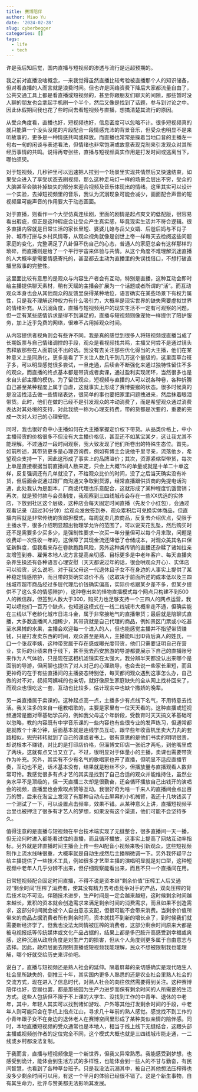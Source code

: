 ```yaml
---
title: 赛博陪伴
author: Miao Yu
date: '2024-02-28'
slug: cyberbegger
categories: []
tags:
  - life
  - tech
---
```

许是我后知后觉，国内直播与短视频的渗透与流行是远超预期的。

我之前对直播没啥概念，一来我觉得虽然直播比较考验被直播那个人的知识储备，但对看直播的人而言就是浪费时间。但也许是网络资费下降后大家都流量自由了，公共交通工具上都是看直播或短视频的，甚至你跟朋友们聊天的间隙，那些暂时没人聊的朋友也会拿起手机刷一个半个，然后又像是找到了话题，参与到讨论之中。因此休假期间我也花了些时间去看短视频与直播，想搞清楚其流行的原因。

从受众角度看，直播也好，短视频也好，信息密度可以忽略不计。很多短视频真的就只能算一个没头没尾的片段配合一段情感充沛的背景音乐，但受众也明显不是来听故事的，更多是一种情感共鸣或释放。而直播也常常是操着当地口音的主播左一句右一句的闲谈与表述看法，但情绪也非常饱满或故意表现克制来引发观众对其所经历事情的共鸣。说得再夸张些，直播与短视频真实作用是打发时间或逃离当下，哪怕须臾。

对于短视频，几秒钟里可以迅速把人拉到一个场景里实现共情然后又快速结束，如果受众进入了享受状态去刷视频，那么这种走马灯一样的场景会层出不穷，受众的大脑甚至会脑补掉缺失的部分来迎合视频及音乐体现出的情绪。这里其实可以设计一个实验，去掉短视频里的音乐，我认为沉溺现象可能会减少，画面配合声音的短视频里可能声音的作用要大于动态画面。

对于直播，则看作一个大型仿真连续剧，里面的剧情是起点爽文的低配版，很容易看出瑕疵，但正是这种瑕疵会让受众产生真实感，毕竟现实生活并不符合逻辑。很多直播内容就是日常生活的家长里短、婆婆儿媳与岳父女婿、后爸后妈与不肖子孙、城市打拼与乡村风情等，从观众视角就像是创世上帝一样每天去检阅这些问题家庭的变化，完整满足了八卦但不伤自己的心态，普通人的家庭总会有这样那样的琐碎，而直播则是给了一个平行宇宙来体验与共情。从这个角度不难理解沉迷直播的人大概率是需要情感寄托的，甚至都去主动为直播里的失误找借口，不想打破直播里叙事的完整性。

这里面比较有意思的是观众与内容生产者会有互动，特别是直播，这种互动会即时给主播提供聊天素材，稍有天赋的主播会扩展为一个话题或者所谓的“活”。而互动观众本身也会从其他观众的反馈里获得某种地位，语言确实在某些场景下有权力属性，只是我不理解这种权力有什么吸引力，大概率是现实世界的缺失需要虚拟世界的情绪补充。从沉溺角度，直播与短视频用户的现实生活不一定有可观察的问题，但一定有某些感情诉求是得不到满足的，直播与短视频则像宠物一样提供了陪护服务，加上近乎免费的网络，很难不占用掉观众时间。

从内容提供者视角则会有些许不同。我是真的感觉到很多人将短视频或直播当成了长期饭票与自己情绪调控的手段，观众是看视频找共鸣，主播又何尝不是通过镜头去释放那些在人面前说不出的话。我没有去关注那些优化得当的大主播，他们在某种意义上是同质化，更多是看了下关注人数几千到几万这个量级的，这里面草台班子多，可以明显感觉很多尝试，一旦走通，后续会不断强化来通过独特性留住不多的观众，而直播的终点基本都是带货或者卖课，通过盈利实现闭环，当然很多也是来自头部主播的模仿。为了留住观众，短视频与直播的人可以说各种卷，各种折腾自己甚至某种程度上属于自虐，这就事实上形成了赛博耍猴的状态。很多时候真的是没活找活去做一些情绪表达，很简单的事也要把家里问题拽进来，然后抹着眼泪带货。此时，他们在做的已经不是引发观众的冲动消费了，而是希望观众通过消费表达对其处境的支持，对此我统一称为心理支持费，带的货都是次要的，重要的完成一次对人对己的心理安慰。

同时，我也很好奇中小主播如何在大主播掌握定价权下带货。从品类价格上，中小主播带货的价格很多不但没有大主播价格低，甚至还不如某宝某夕，这让我尤其不能理解。不过通过一段时间观察，我大致发现了他们所卷出的特殊生态位。首先，如前所述，其带货更多是心理咨询费，例如有博主会说他千里寻亲，流落他乡，希望观众支持一下，因此这形成了事实上的品牌溢价；其次，资源紧缩型带货，每次上单是直接根据当前直播间人数来定，只会上大概1%的单量或就是十单二十单这样，反复强调还有几单就没了，不给观众比价的时间，没了之后当天确实没有补货，但后面会说通过跟厂商沟通又争取到货源，经常直播跟供货商的免提电话沟通，此处我认为是剧本，厂商或代理也乐意配合，这就形成了某种程度饥饿营销；再次，就是预付款与会员制度，我观察到三四线城市会存在一些XX优选的实体店，下放到社区这个层级，这种店会每天固定时间直播（先发个小红包），会通过观看记录（超过30分钟）给观众发放签到券，观众累积后可兑换实体商品，但直播内容就是非常传统的货郎担模式，每周就卖几款商品，反复去介绍优点，受限于主播水平，很多介绍明显超出物理学允许的范围了，可以说天花乱坠，然后购买时还不是需要多少买多少，是强制性要求一次买一年分量但可以每个月来取，问题是收费却一次性收一年的，这保障了其现金流还降低了仓储成本，对观众美其名曰保证新鲜度，但我看来存在卷款跑路风险，另外这种类传销的直播还杂糅了诸如拉亲友增签到券、雇佣本地人说方言提高亲切感、目标更多是中老年客户、每天直播夹杂养生操还有各种语言心理安慰（天天都说过年的话，很会哄观众开心）、实体店可以验货，这么说吧，对于我父母这一代退休且子女不在身边的人事实上提供了某种稳定情感陪护，而且带的货确实溢价不高（这取决于前面所述的成本低以及三四线城市超市商品经过多层代理后价钱确实偏高，实际价格跟某夕差不多，但某夕提供不了这么多的情感陪护），这种卷出来的怪物直播模式每个网点只构建不到500人的微信群，但签到人数大于300，购买力也足够支持一个三四人的网点运营，我可以喷他们一百万个缺点，也知道这模式在一线二线城市大概率走不通，但确实能在三线以下老龄化城市日进斗金，属于非常接地气的直播带货；最后就是陪聊式直播，大多数直播间人烟稀少，其带货就是自己代理的商品，例如景区门票或小吃甚至水果摊的水果，主播会欢迎每一个进入的人，但也能感觉主播并不指望带货赚钱，只是打发卖东西的时间，观众甚至是熟人，主播能叫出ID背后真人的姓氏，一口一个张叔李姨，这种带货属于存在感或曝光度带货，他们只需要证明自己在营业，实际的业绩来自于线下，甚至我去西安旅游的导游都要展示下自己的直播账号来作为人气体验，只是现在这相机滤镜实在太强大，我分辨半天都没认出来哪个是面前的导游，但闲聊也提供了对人对己的心理疏导，也会去说一些家长里短，而且更神奇的在于有些直播间的主播姿态特别低，每天都问观众遇到这事怎么办，自己做的对不对，叔叔阿姨喊的也亲切，就好像原生家庭缺失的全从网上找补回来了，而观众也很吃这一套，互动也比较多，估计现实中也缺个撒娇的晚辈。

另一类直播属于卖课的。这种起点高一点，主播多少有点线下名气，不用特意去找活。我关注多的来自一组教唱歌的，主要是家里有一位天天看的。这种直播或短视频通常是面对零基础学员的，例如我父母这个年龄段，受教育时天天搞文革基础可以忽略，教的内容既有中学音乐课的一些内容也有些很专业的发声练习，但通常都是就教个十来分钟，后面基本就是连线学员互动，跟早些年收音机里卖大力丸的套路相似，兜兜转转就到了自己的课或者书上。很有意思的是他们书卖的明明很贵，却说根本不赚钱，对比的是打印店价格，但淄博文印店一张纸才两毛，到他嘴里成了两块，这就有点又当又立了。不过，很明显对于体量小的主播，卖课也需要带货作为补充。另外，其实有不少有名气的歌唱家也开了直播，但明显不适应直播节奏，互动也不足，话术基本没有，结果就是粉丝不少，但播放量与直播观看人数非常可怜。我感觉很多有点才艺的其实是找到了自己合适的观众并能维持住，虽然业务水平不是顶级的，但一天直播三次却是很勤奋，还会循环播放自己出钱开的演唱会的视频，直播里也会索取点赞等互动。我很好奇为啥一千来人的直播间会点出百万的赞，后来在淘宝上发现了有那种自动点击屏幕的小机械臂，我还十几块钱买了一个测试了一下，可以设置点击频率，效果不错。从某种意义上讲，直播短视频平台里也被押注了很多有才艺人的梦想，如果没有这个渠道，他们可能不会坚持多久。

值得注意的是直播与短视频在平台技术端实现了无缝整合，很多直播间一天一播，但无论何时进入都能看过往的直播，而且循环播放，这事实上提高了网站互动率指标。另外就是非直播时间主播会上传一些AI配音小视频来吸引新观众，这些短视频制作上流水线味很重，大概率就是自动生成然后主播稍微调一下。另外我怀疑平台给主播提供了一些技术工具，例如很多才艺型主播的演唱明显就是对口型，这种短视频中老年人几乎分辨不出来，但仔细观察能看出来，而且不只一个直播间在用。

日常短视频配合固定时间直播，不得不说是资本继“剩余价值”压榨工人后又通过“剩余时间”压榨了消费者，使其没有精力去考虑竞争对手的产品，双向压榨的背后技术功不可没。伴随技术进步，生产时间是一定会越来越短，这时候剩余时间越来越长，累积的资本就会创造需求来满足剩余时间的消费需求，而且如果不创造需求，这部分时间就会被个人自由意志支配，但很可能不会带来消费。当剩余价值所带来的商品占据消费者所有剩余时间，资本就找不到新的增长点了，到时候我们就需要新经济学了。但我也没法太同情被压榨的消费者，这部分剩余时间原来大都是被电视报纸等传统媒体或文化产品占据的，结果上都是多巴胺升高感受到幸福或爽感，这种沉溺从政府角度是对生产力的损害，但从个人角度则更多属于自由意志与选择。因此，政府层面去限制直播或短视频我能理解，民众不想被限制我也能理解，哪个好就交给历史来评价吧。

说白了，直播与短视频还是熟人社会的延伸。隔着屏幕的亲切感确实是现代陌生人社会里所缺失的，倒推三十年，其实国内更多人熟悉的还是农业社会里熟人社会的交流方式，现在进入了信息时代，对熟人社会的向往依然需要得到关注。这种赛博陪伴也好，耍猴也罢，都是那些因为生产力进步而保有剩余时间的人所需要的生活方式。这些人包括但不限于不上课的大学生、没找到工作的中青年、退休的中老年，其中，年轻人其实可以找到诸如游戏、户外等其他打发剩余时间的手段，中老年人则可能只会在手机上指点江山，寻求几十年前的熟人感觉。感觉找不到工作的小青年跟子女不在身边的退休老人在赛博空间里形成了某种类似亲情的陪伴感。同时，本地直播短视频的受众通常也是本地人，相当于线上线下无缝结合，这跟头部主播或视频创作者的定位完全不同，这个模式大概也就是三四线城市能走通，一二线或乡村都没法复制。

于我而言，直播与短视频像是一个新世界，但我又异常熟悉。我能感受到梦想，也感受到诡计，能体会到生活方式的多样性，也能体会到一些人的不甘与勤奋，有民间智慧，也看到了各种草台班子。只是我没法沉溺其中，被自己其他想法压榨得也没多少剩余时间可以用，有这一个半月的体验已经很不错了。这是个新生事物，自有其生命力，批评与赞美都无法影响其发展。

